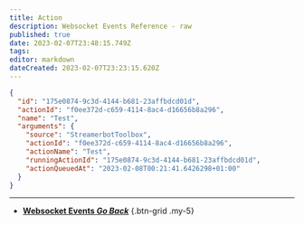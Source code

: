```yaml
---
title: Action
description: Websocket Events Reference - raw
published: true
date: 2023-02-07T23:48:15.749Z
tags: 
editor: markdown
dateCreated: 2023-02-07T23:23:15.620Z
---
```


```json
{
  "id": "175e0874-9c3d-4144-b681-23affbdcd01d",
  "actionId": "f0ee372d-c659-4114-8ac4-d16656b8a296",
  "name": "Test",
  "arguments": {
    "source": "StreamerbotToolbox",
    "actionId": "f0ee372d-c659-4114-8ac4-d16656b8a296",
    "actionName": "Test",
    "runningActionId": "175e0874-9c3d-4144-b681-23affbdcd01d",
    "actionQueuedAt": "2023-02-08T00:21:41.6426298+01:00"
  }
}
```

---

- [<i class="mdi mdi-chevron-left"></i>**Websocket Events *Go Back***](/Servers-Clients/WebSocket-Server/Events)
{.btn-grid .my-5}